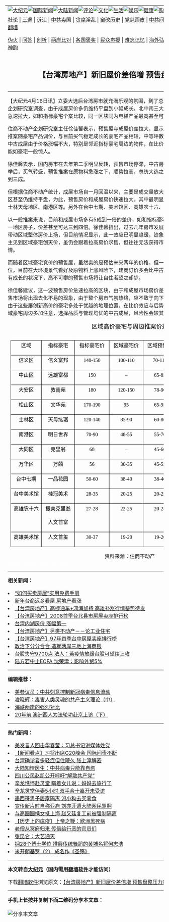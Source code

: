 <a name="1" id="1" target="_blank"></a><span id="1"></span>
<table align=center border="0"><tr><td colspan="2" VALIGN=TOP><a href="https://github.com/kpywf293/djy/blob/master/gb/nsc413.md#1"><img src="https://raw.githubusercontent.com/kpywf293/www/master/t/djy/1.jpg" title="大纪元"></a><a href="https://github.com/kpywf293/djy/blob/master/gb/n24hr.md#1"><img src="https://raw.githubusercontent.com/kpywf293/www/master/t/djy/3.jpg" title="国际新闻"></a><a href="https://github.com/kpywf293/djy/blob/master/gb/nsc413.md#1"><img src="https://raw.githubusercontent.com/kpywf293/www/master/t/djy/4.jpg" title="大陆新闻"></a><a href="https://github.com/kpywf293/djy/blob/master/gb/news392.md#1"><img src="https://raw.githubusercontent.com/kpywf293/www/master/t/djy/5.jpg" title="评论"></a><a href="https://github.com/kpywf293/djy/blob/master/gb/news2007.md#1"><img src="https://raw.githubusercontent.com/kpywf293/www/master/t/djy/6.jpg" title="文化"></a><a href="https://github.com/kpywf293/djy/blob/master/gb/news2008.md#1"><img src="https://raw.githubusercontent.com/kpywf293/www/master/t/djy/7.jpg" title="生活"></a><a href="https://github.com/kpywf293/djy/blob/master/gb/ncyule.md#1"><img src="https://raw.githubusercontent.com/kpywf293/www/master/t/djy/8.jpg" title="娱乐"></a><a href="https://github.com/kpywf293/djy/blob/master/gb/nsc1002.md#1"><img src="https://raw.githubusercontent.com/kpywf293/www/master/t/djy/9.jpg" title="健康"><a href="https://www.youlucky.com"><img src="https://raw.githubusercontent.com/kpywf293/www/master/t/djy/10.jpg" title="购物"></a><a href="https://donate.epochtimes.com/?utm_medium=epochtimes&utm_source=referral&utm_campaign=donate_button_djyarticleheader"><img src="https://raw.githubusercontent.com/kpywf293/www/master/t/djy/12.jpg" title="捐款"></a></td></tr>
<tr><td colspan="2" VALIGN=TOP><a target="_blank" href="https://github.com/kpywf293/djy/blob/master/gb/9p.md#1">社论</a> | <a target="_blank" href="https://github.com/kpywf293/djy/blob/master/gb/nf5657.md#1">三退</a> | <a target="_blank" href="https://github.com/kpywf293/djy/blob/master/gb/nf6124.md#1">诉江</a> | <a target="_blank" href="https://github.com/kpywf293/djy/blob/master/gb/nf1176117.md#1">中共卖国</a> | <a target="_blank" href="https://github.com/kpywf293/djy/blob/master/gb/nf5773.md#1">贪腐淫乱</a> | <a target="_blank" href="https://github.com/kpywf293/djy/blob/master/gb/nf1176115.md#1">窜改历史</a> | <a target="_blank" href="https://github.com/kpywf293/djy/blob/master/gb/nf1176107.md#1">党魁画皮</a> | <a target="_blank" href="https://github.com/kpywf293/djy/blob/master/gb/nf1320400.md#1">中共间谍</a> | <a target="_blank" href="https://github.com/kpywf293/djy/blob/master/gb/nf1176114.md#1">破坏传统</a> | <a target="_blank" href="https://github.com/kpywf293/ntdtv/blob/master/gb/prog447_1.md#1">恶贯满盈</a> | <a target="_blank" href="https://github.com/kpywf293/djy/blob/master/gb/ncid278.md#1">人权</a> | <a target="_blank" href="https://github.com/kpywf293/djy/blob/master/gb/nf1176111.md#1">迫害</a> | <a target="_blank" href="https://gitlab.com/szzdlab/mh-qikan/blob/master/README.md#1">期刊</a> | <a target="_blank" href="https://github.com/kpywf293/www/blob/master/README.md?zsrh#8">翻墙</a></p><p><a target="_blank" href="https://github.com/kpywf293/djy/blob/master/gb/nf5562.md#1">伪火</a> | <a target="_blank" href="https://github.com/kpywf293/djy/blob/master/gb/nf4378.md#1">问答</a> | <a target="_blank" href="https://github.com/kpywf293/djy/blob/master/gb/nf5792.md#1">剖析</a> | <a target="_blank" href="https://github.com/kpywf293/djy/blob/master/gb/nf5735.md#1">两岸比对</a> | <a target="_blank" href="https://github.com/kpywf293/djy/blob/master/gb/nf6119.md#1">各国褒奖</a> | <a target="_blank" href="https://github.com/kpywf293/djy/blob/master/gb/nf6120.md#1">民众声援</a> | <a target="_blank" href="https://github.com/kpywf293/djy/blob/master/gb/nf1188594.md#1">难忘记忆</a> | <a target="_blank" href="https://github.com/kpywf293/djy/blob/master/gb/nf3180.md#1">海外弘传</a> | <a target="_blank" href="https://github.com/kpywf293/djy/blob/master/gb/nf5410.md#1">万人上访</a> | <a target="_blank" href="https://github.com/kpywf293/ntdtv/blob/master/gb/prog1530_1.md#1">和平抗议</a> | <a target="_blank" href="https://github.com/kpywf293/djy/blob/master/gb/nf4386.md#1">支持</a> | <a target="_blank" href="https://github.com/kpywf293/djy/blob/master/gb/nf4389.md#1">真相</a> | <a target="_blank" href="https://github.com/kpywf293/djy/blob/master/gb/nf5790.md#1">圣缘</a> | <a target="_blank" href="https://github.com/kpywf293/djy/blob/master/gb/nf4786.md#1">神韵</a></td></tr>
<tr><td VALIGN=TOP width="626"><h2 align=center>【台湾房地产】新旧屋价差倍増  预售盘整压力呼之欲出</h2>

<h6></h6>
<hr>
<p>【大纪元4月16日讯】立委大选后台湾房市就充满乐观的氛围，到了总统大选之后达到顶峰，根据住商不动产企划研究室调查，由于成屋房价多仍维持平盘到小幅成长，北中南三大都会指标地区，预售与一般成屋价差都急速拉大，如和指标豪宅个案比较，同一区块同为电梯产品最高甚至可达三到四倍以上。</p>
<p>住商不动产企划研究室主任徐佳馨表示，预售屋与成屋价差拉大，显示区域预售行情可能偏高，许多中等坪数推案随豪宅产品调价，与目前买气稳定成长的豪宅产品相较，中等坪数预售案有机会出现盘整。但相对来说，中古成屋由于价格涨幅不大，特别是邻近指标豪宅周边的物件，在比价效应支持下仍有机会上涨，但涨幅不可能如豪宅一般惊人。 </p>
<p>徐佳馨表示，国内房市在去年第二季明显反转，预售市场停滞，中古房价出现微幅下修。但自今年一月立委选举后，买气转盛，预售推案在原物料急涨之下，顺势拉高，总统大选之后更为明显，不少推案拉高幅度达到两到三成。</p>
<p>但根据住商不动产统计，成屋市场自一月回温以来，主要是成交量放大，房价平均涨幅只在5%左右，很多地区甚至仍维持平盘，为此，预售房价和成屋房价快速拉大。其中最明显的，如北市信义计划区周边、中山区、士林天母地区、南港区等。另外在台中七期、美术馆区、高雄农十六、高美馆一带，也都有相同情况。</p>
<p>以一般推案来说，目前和成屋市场多有5成到一倍的差价，如和指标豪宅推案比较，则差价多以倍数计算，同一地区房子，价差甚至可达三到四倍。徐佳馨指出，过去几年房市发展，当区域出现创新高价推案时，通常会带动区域整体房价上扬，但目前情况显示，此一效应已明显趋缓，迹象显示，豪宅市场已出现“独走格局”，屋主见到区域豪宅创天价，虽仍会跟着拉高房价求售，但往往无法获得市场认同，最后仍得回归到市场正常行情。</p>
<p>而随着区域豪宅竞价的预售屋，虽然卖的是预估未来两年的价格，但一般认为约比中古屋1.5~2成应是合理价位，目前在大环境景气看好及原物料上涨风险下，建商订价多会比中古屋高出两成五到三成，但在实质所得没有成长的状况下，高不可攀的预售市场将让自住者望之却步。</p>
<p>徐佳馨建议，这一波预售房价急速拉高的区块，由于和成屋市场房价差距过大，购屋人势必转往成屋市场，预售市场将出现去化不易的现象，由于整个房市气氛热络，应不致于向下大幅修正，但预估仍需相当时间盘整。由于这些屡创新高价的豪宅多处于优越的地理位置，在比价效应与后势补涨可期的状况下，购屋者可以针对区域豪宅周边多加注意，选择品质与管理均优的中古成屋，风险性会较其他类型成屋来得小。</p>
<div align="center">	<span style="font-size: 14.0pt; font-family: 细明体; color: black">	区域高价豪宅与周边推案价差</span></p>
<table class="MsoNormalTable" border="1" cellspacing="0" cellpadding="0" align="left" width="758" style="width: 568.4pt; border-collapse: collapse; border: medium none; margin-left: 6.75pt; margin-right: 6.75pt" id="table1">
<tr>
<td width="98" valign="top" style="width: 73.4pt; border: 1.0pt solid windowtext; padding-left: 1.4pt; padding-right: 1.4pt; padding-top: 0cm; padding-bottom: 0cm">
<p class="MsoNormal" align="center" style="text-align: center; line-height: 20.0pt; layout-grid-mode: char; margin-top: 2.5pt">	<font face="细明体"><span style="color: black">区域</span></font></td>
<td width="106" valign="top" style="width: 79.6pt; border-left: medium none; border-right: 1.0pt solid windowtext; border-top: 1.0pt solid windowtext; border-bottom: 1.0pt solid windowtext; padding-left: 1.4pt; padding-right: 1.4pt; padding-top: 0cm; padding-bottom: 0cm">
<p class="MsoNormal" align="center" style="text-align: center; line-height: 20.0pt; layout-grid-mode: char; margin-top: 2.5pt">	<font face="细明体"><span style="color: black">指标豪宅</span></font></td>
<td width="110" valign="top" style="width: 82.4pt; border-left: medium none; border-right: 1.0pt solid windowtext; border-top: 1.0pt solid windowtext; border-bottom: 1.0pt solid windowtext; padding-left: 1.4pt; padding-right: 1.4pt; padding-top: 0cm; padding-bottom: 0cm">
<p class="MsoNormal" align="center" style="text-align: center; line-height: 20.0pt; layout-grid-mode: char; margin-top: 2.5pt">	<font face="细明体"><span style="color: black">指标豪宅价</span></font></td>
<td width="108" valign="top" style="width: 81.0pt; border-left: medium none; border-right: 1.0pt solid windowtext; border-top: 1.0pt solid windowtext; border-bottom: 1.0pt solid windowtext; padding-left: 1.4pt; padding-right: 1.4pt; padding-top: 0cm; padding-bottom: 0cm">
<p class="MsoNormal" align="center" style="text-align: center; line-height: 20.0pt; layout-grid-mode: char; margin-top: 2.5pt">	<font face="细明体"><span style="color: black">区域豪宅价</span></font></td>
<td width="106" valign="top" style="width: 79.6pt; border-left: medium none; border-right: 1.0pt solid windowtext; border-top: 1.0pt solid windowtext; border-bottom: 1.0pt solid windowtext; padding-left: 1.4pt; padding-right: 1.4pt; padding-top: 0cm; padding-bottom: 0cm">
<p class="MsoNormal" align="center" style="text-align: center; line-height: 20.0pt; layout-grid-mode: char; margin-top: 2.5pt">	<font face="细明体"><span style="color: black">区域预售价</span></font></td>
<td width="122" valign="top" style="width: 91.4pt; border-left: medium none; border-right: 1.0pt solid windowtext; border-top: 1.0pt solid windowtext; border-bottom: 1.0pt solid windowtext; padding-left: 1.4pt; padding-right: 1.4pt; padding-top: 0cm; padding-bottom: 0cm">
<p class="MsoNormal" align="center" style="text-align: center; line-height: 20.0pt; layout-grid-mode: char; margin-top: 2.5pt">	<font face="细明体"><span style="color: black">区域中古屋价</span></font></td>
<td width="108" valign="top" style="width: 81.0pt; border-left: medium none; border-right: 1.0pt solid windowtext; border-top: 1.0pt solid windowtext; border-bottom: 1.0pt solid windowtext; padding-left: 1.4pt; padding-right: 1.4pt; padding-top: 0cm; padding-bottom: 0cm">
<p class="MsoNormal" align="center" style="text-align: center; line-height: 20.0pt; layout-grid-mode: char; margin-top: 2.5pt">	<font face="细明体"><span style="color: black">高低价差</span></font></td>
</tr>
<tr>
<td width="98" valign="top" style="width: 73.4pt; border-left: 1.0pt solid windowtext; border-right: 1.0pt solid windowtext; border-top: medium none; border-bottom: 1.0pt solid windowtext; padding-left: 1.4pt; padding-right: 1.4pt; padding-top: 0cm; padding-bottom: 0cm">
<p class="MsoNormal" align="center" style="text-align: center; line-height: 20.0pt; layout-grid-mode: char; margin-top: 2.5pt">	<font face="细明体"><span style="color: black">信义区</span></font></td>
<td width="106" valign="top" style="width: 79.6pt; border-left: medium none; border-right: 1.0pt solid windowtext; border-top: medium none; border-bottom: 1.0pt solid windowtext; padding-left: 1.4pt; padding-right: 1.4pt; padding-top: 0cm; padding-bottom: 0cm">
<p class="MsoNormal" align="center" style="text-align: center; line-height: 20.0pt; layout-grid-mode: char; margin-top: 2.5pt">	<font face="细明体"><span style="color: black">信义富邦</span></font></td>
<td width="110" valign="top" style="width: 82.4pt; border-left: medium none; border-right: 1.0pt solid windowtext; border-top: medium none; border-bottom: 1.0pt solid windowtext; padding-left: 1.4pt; padding-right: 1.4pt; padding-top: 0cm; padding-bottom: 0cm">
<p class="MsoNormal" align="center" style="text-align: center; line-height: 20.0pt; layout-grid-mode: char; margin-top: 2.5pt">	<font face="细明体"><span lang="EN-US" style="color: black">140-150</span></font></td>
<td width="108" valign="top" style="width: 81.0pt; border-left: medium none; border-right: 1.0pt solid windowtext; border-top: medium none; border-bottom: 1.0pt solid windowtext; padding-left: 1.4pt; padding-right: 1.4pt; padding-top: 0cm; padding-bottom: 0cm">
<p class="MsoNormal" align="center" style="text-align: center; line-height: 20.0pt; layout-grid-mode: char; margin-top: 2.5pt">	<font face="细明体"><span lang="EN-US" style="color: black">100-110</span></font></td>
<td width="106" valign="top" style="width: 79.6pt; border-left: medium none; border-right: 1.0pt solid windowtext; border-top: medium none; border-bottom: 1.0pt solid windowtext; padding-left: 1.4pt; padding-right: 1.4pt; padding-top: 0cm; padding-bottom: 0cm">
<p class="MsoNormal" align="center" style="text-align: center; line-height: 20.0pt; layout-grid-mode: char; margin-top: 2.5pt">	<font face="细明体"><span lang="EN-US" style="color: black">70-110</span></font></td>
<td width="122" valign="top" style="width: 91.4pt; border-left: medium none; border-right: 1.0pt solid windowtext; border-top: medium none; border-bottom: 1.0pt solid windowtext; padding-left: 1.4pt; padding-right: 1.4pt; padding-top: 0cm; padding-bottom: 0cm">
<p class="MsoNormal" align="center" style="text-align: center; line-height: 20.0pt; layout-grid-mode: char; margin-top: 2.5pt">	<font face="细明体"><span lang="EN-US" style="color: black">40-80</span></font></td>
<td width="108" valign="top" style="width: 81.0pt; border-left: medium none; border-right: 1.0pt solid windowtext; border-top: medium none; border-bottom: 1.0pt solid windowtext; padding-left: 1.4pt; padding-right: 1.4pt; padding-top: 0cm; padding-bottom: 0cm">
<p class="MsoNormal" align="center" style="text-align: center; line-height: 20.0pt; layout-grid-mode: char; margin-top: 2.5pt">	<font face="细明体"><span lang="EN-US" style="color: black">250%</span></font></td>
</tr>
<tr>
<td width="98" valign="top" style="width: 73.4pt; border-left: 1.0pt solid windowtext; border-right: 1.0pt solid windowtext; border-top: medium none; border-bottom: 1.0pt solid windowtext; padding-left: 1.4pt; padding-right: 1.4pt; padding-top: 0cm; padding-bottom: 0cm">
<p class="MsoNormal" align="center" style="text-align: center; line-height: 20.0pt; layout-grid-mode: char; margin-top: 2.5pt">	<font face="细明体"><span style="color: black">中山区</span></font></td>
<td width="106" valign="top" style="width: 79.6pt; border-left: medium none; border-right: 1.0pt solid windowtext; border-top: medium none; border-bottom: 1.0pt solid windowtext; padding-left: 1.4pt; padding-right: 1.4pt; padding-top: 0cm; padding-bottom: 0cm">
<p class="MsoNormal" align="center" style="text-align: center; line-height: 20.0pt; layout-grid-mode: char; margin-top: 2.5pt">	<font face="细明体"><span style="color: black">远雄富都</span></font></td>
<td width="110" valign="top" style="width: 82.4pt; border-left: medium none; border-right: 1.0pt solid windowtext; border-top: medium none; border-bottom: 1.0pt solid windowtext; padding-left: 1.4pt; padding-right: 1.4pt; padding-top: 0cm; padding-bottom: 0cm">
<p class="MsoNormal" align="center" style="text-align: center; line-height: 20.0pt; layout-grid-mode: char; margin-top: 2.5pt">	<font face="细明体"><span lang="EN-US" style="color: black">150</span></font></td>
<td width="108" valign="top" style="width: 81.0pt; border-left: medium none; border-right: 1.0pt solid windowtext; border-top: medium none; border-bottom: 1.0pt solid windowtext; padding-left: 1.4pt; padding-right: 1.4pt; padding-top: 0cm; padding-bottom: 0cm">
<p class="MsoNormal" align="center" style="text-align: center; line-height: 20.0pt; layout-grid-mode: char; margin-top: 2.5pt">	<font face="细明体"><span lang="EN-US" style="color: black">&#8211;</span></font></td>
<td width="106" valign="top" style="width: 79.6pt; border-left: medium none; border-right: 1.0pt solid windowtext; border-top: medium none; border-bottom: 1.0pt solid windowtext; padding-left: 1.4pt; padding-right: 1.4pt; padding-top: 0cm; padding-bottom: 0cm">
<p class="MsoNormal" align="center" style="text-align: center; line-height: 20.0pt; layout-grid-mode: char; margin-top: 2.5pt">	<font face="细明体"><span lang="EN-US" style="color: black">65-85</span></font></td>
<td width="122" valign="top" style="width: 91.4pt; border-left: medium none; border-right: 1.0pt solid windowtext; border-top: medium none; border-bottom: 1.0pt solid windowtext; padding-left: 1.4pt; padding-right: 1.4pt; padding-top: 0cm; padding-bottom: 0cm">
<p class="MsoNormal" align="center" style="text-align: center; line-height: 20.0pt; layout-grid-mode: char; margin-top: 2.5pt">	<font face="细明体"><span lang="EN-US" style="color: black">30-45</span></font></td>
<td width="108" valign="top" style="width: 81.0pt; border-left: medium none; border-right: 1.0pt solid windowtext; border-top: medium none; border-bottom: 1.0pt solid windowtext; padding-left: 1.4pt; padding-right: 1.4pt; padding-top: 0cm; padding-bottom: 0cm">
<p class="MsoNormal" align="center" style="text-align: center; line-height: 20.0pt; layout-grid-mode: char; margin-top: 2.5pt">	<font face="细明体"><span lang="EN-US" style="color: black">375%</span></font></td>
</tr>
<tr>
<td width="98" valign="top" style="width: 73.4pt; border-left: 1.0pt solid windowtext; border-right: 1.0pt solid windowtext; border-top: medium none; border-bottom: 1.0pt solid windowtext; padding-left: 1.4pt; padding-right: 1.4pt; padding-top: 0cm; padding-bottom: 0cm">
<p class="MsoNormal" align="center" style="text-align: center; line-height: 20.0pt; layout-grid-mode: char; margin-top: 2.5pt">	<font face="细明体"><span style="color: black">大安区</span></font></td>
<td width="106" valign="top" style="width: 79.6pt; border-left: medium none; border-right: 1.0pt solid windowtext; border-top: medium none; border-bottom: 1.0pt solid windowtext; padding-left: 1.4pt; padding-right: 1.4pt; padding-top: 0cm; padding-bottom: 0cm">
<p class="MsoNormal" align="center" style="text-align: center; line-height: 20.0pt; layout-grid-mode: char; margin-top: 2.5pt">	<font face="细明体"><span style="color: black">敦南苑</span></font></td>
<td width="110" valign="top" style="width: 82.4pt; border-left: medium none; border-right: 1.0pt solid windowtext; border-top: medium none; border-bottom: 1.0pt solid windowtext; padding-left: 1.4pt; padding-right: 1.4pt; padding-top: 0cm; padding-bottom: 0cm">
<p class="MsoNormal" align="center" style="text-align: center; line-height: 20.0pt; layout-grid-mode: char; margin-top: 2.5pt">	<font face="细明体"><span lang="EN-US" style="color: black">180</span></font></td>
<td width="108" valign="top" style="width: 81.0pt; border-left: medium none; border-right: 1.0pt solid windowtext; border-top: medium none; border-bottom: 1.0pt solid windowtext; padding-left: 1.4pt; padding-right: 1.4pt; padding-top: 0cm; padding-bottom: 0cm">
<p class="MsoNormal" align="center" style="text-align: center; line-height: 20.0pt; layout-grid-mode: char; margin-top: 2.5pt">	<font face="细明体"><span lang="EN-US" style="color: black">120-150</span></font></td>
<td width="106" valign="top" style="width: 79.6pt; border-left: medium none; border-right: 1.0pt solid windowtext; border-top: medium none; border-bottom: 1.0pt solid windowtext; padding-left: 1.4pt; padding-right: 1.4pt; padding-top: 0cm; padding-bottom: 0cm">
<p class="MsoNormal" align="center" style="text-align: center; line-height: 20.0pt; layout-grid-mode: char; margin-top: 2.5pt">	<font face="细明体"><span lang="EN-US" style="color: black">78-90</span></font></td>
<td width="122" valign="top" style="width: 91.4pt; border-left: medium none; border-right: 1.0pt solid windowtext; border-top: medium none; border-bottom: 1.0pt solid windowtext; padding-left: 1.4pt; padding-right: 1.4pt; padding-top: 0cm; padding-bottom: 0cm">
<p class="MsoNormal" align="center" style="text-align: center; line-height: 20.0pt; layout-grid-mode: char; margin-top: 2.5pt">	<font face="细明体"><span lang="EN-US" style="color: black">45-80</span></font></td>
<td width="108" valign="top" style="width: 81.0pt; border-left: medium none; border-right: 1.0pt solid windowtext; border-top: medium none; border-bottom: 1.0pt solid windowtext; padding-left: 1.4pt; padding-right: 1.4pt; padding-top: 0cm; padding-bottom: 0cm">
<p class="MsoNormal" align="center" style="text-align: center; line-height: 20.0pt; layout-grid-mode: char; margin-top: 2.5pt">	<font face="细明体"><span lang="EN-US" style="color: black">288%</span></font></td>
</tr>
<tr>
<td width="98" valign="top" style="width: 73.4pt; border-left: 1.0pt solid windowtext; border-right: 1.0pt solid windowtext; border-top: medium none; border-bottom: 1.0pt solid windowtext; padding-left: 1.4pt; padding-right: 1.4pt; padding-top: 0cm; padding-bottom: 0cm">
<p class="MsoNormal" align="center" style="text-align: center; line-height: 20.0pt; layout-grid-mode: char; margin-top: 2.5pt">	<font face="细明体"><span style="color: black">松山区</span></font></td>
<td width="106" valign="top" style="width: 79.6pt; border-left: medium none; border-right: 1.0pt solid windowtext; border-top: medium none; border-bottom: 1.0pt solid windowtext; padding-left: 1.4pt; padding-right: 1.4pt; padding-top: 0cm; padding-bottom: 0cm">
<p class="MsoNormal" align="center" style="text-align: center; line-height: 20.0pt; layout-grid-mode: char; margin-top: 2.5pt">	<font face="细明体"><span style="color: black">文华苑</span></font></td>
<td width="110" valign="top" style="width: 82.4pt; border-left: medium none; border-right: 1.0pt solid windowtext; border-top: medium none; border-bottom: 1.0pt solid windowtext; padding-left: 1.4pt; padding-right: 1.4pt; padding-top: 0cm; padding-bottom: 0cm">
<p class="MsoNormal" align="center" style="text-align: center; line-height: 20.0pt; layout-grid-mode: char; margin-top: 2.5pt">	<font face="细明体"><span lang="EN-US" style="color: black">170-190</span></font></td>
<td width="108" valign="top" style="width: 81.0pt; border-left: medium none; border-right: 1.0pt solid windowtext; border-top: medium none; border-bottom: 1.0pt solid windowtext; padding-left: 1.4pt; padding-right: 1.4pt; padding-top: 0cm; padding-bottom: 0cm">
<p class="MsoNormal" align="center" style="text-align: center; line-height: 20.0pt; layout-grid-mode: char; margin-top: 2.5pt">	<font face="细明体"><span lang="EN-US" style="color: black">95</span></font></td>
<td width="106" valign="top" style="width: 79.6pt; border-left: medium none; border-right: 1.0pt solid windowtext; border-top: medium none; border-bottom: 1.0pt solid windowtext; padding-left: 1.4pt; padding-right: 1.4pt; padding-top: 0cm; padding-bottom: 0cm">
<p class="MsoNormal" align="center" style="text-align: center; line-height: 20.0pt; layout-grid-mode: char; margin-top: 2.5pt">	<font face="细明体"><span lang="EN-US" style="color: black">65-95</span></font></td>
<td width="122" valign="top" style="width: 91.4pt; border-left: medium none; border-right: 1.0pt solid windowtext; border-top: medium none; border-bottom: 1.0pt solid windowtext; padding-left: 1.4pt; padding-right: 1.4pt; padding-top: 0cm; padding-bottom: 0cm">
<p class="MsoNormal" align="center" style="text-align: center; line-height: 20.0pt; layout-grid-mode: char; margin-top: 2.5pt">	<font face="细明体"><span lang="EN-US" style="color: black">30-55</span></font></td>
<td width="108" valign="top" style="width: 81.0pt; border-left: medium none; border-right: 1.0pt solid windowtext; border-top: medium none; border-bottom: 1.0pt solid windowtext; padding-left: 1.4pt; padding-right: 1.4pt; padding-top: 0cm; padding-bottom: 0cm">
<p class="MsoNormal" align="center" style="text-align: center; line-height: 20.0pt; layout-grid-mode: char; margin-top: 2.5pt">	<font face="细明体"><span lang="EN-US" style="color: black">418%</span></font></td>
</tr>
<tr>
<td width="98" valign="top" style="width: 73.4pt; border-left: 1.0pt solid windowtext; border-right: 1.0pt solid windowtext; border-top: medium none; border-bottom: 1.0pt solid windowtext; padding-left: 1.4pt; padding-right: 1.4pt; padding-top: 0cm; padding-bottom: 0cm">
<p class="MsoNormal" align="center" style="text-align: center; line-height: 20.0pt; layout-grid-mode: char; margin-top: 2.5pt">	<font face="细明体"><span style="color: black">士林区</span></font></td>
<td width="106" valign="top" style="width: 79.6pt; border-left: medium none; border-right: 1.0pt solid windowtext; border-top: medium none; border-bottom: 1.0pt solid windowtext; padding-left: 1.4pt; padding-right: 1.4pt; padding-top: 0cm; padding-bottom: 0cm">
<p class="MsoNormal" align="center" style="text-align: center; line-height: 20.0pt; layout-grid-mode: char; margin-top: 2.5pt">	<font face="细明体"><span style="color: black">天母纮琚</span></font></td>
<td width="110" valign="top" style="width: 82.4pt; border-left: medium none; border-right: 1.0pt solid windowtext; border-top: medium none; border-bottom: 1.0pt solid windowtext; padding-left: 1.4pt; padding-right: 1.4pt; padding-top: 0cm; padding-bottom: 0cm">
<p class="MsoNormal" align="center" style="text-align: center; line-height: 20.0pt; layout-grid-mode: char; margin-top: 2.5pt">	<font face="细明体"><span lang="EN-US" style="color: black">120-140</span></font></td>
<td width="108" valign="top" style="width: 81.0pt; border-left: medium none; border-right: 1.0pt solid windowtext; border-top: medium none; border-bottom: 1.0pt solid windowtext; padding-left: 1.4pt; padding-right: 1.4pt; padding-top: 0cm; padding-bottom: 0cm">
<p class="MsoNormal" align="center" style="text-align: center; line-height: 20.0pt; layout-grid-mode: char; margin-top: 2.5pt">	<font face="细明体"><span lang="EN-US" style="color: black">85-90</span></font></td>
<td width="106" valign="top" style="width: 79.6pt; border-left: medium none; border-right: 1.0pt solid windowtext; border-top: medium none; border-bottom: 1.0pt solid windowtext; padding-left: 1.4pt; padding-right: 1.4pt; padding-top: 0cm; padding-bottom: 0cm">
<p class="MsoNormal" align="center" style="text-align: center; line-height: 20.0pt; layout-grid-mode: char; margin-top: 2.5pt">	<font face="细明体"><span lang="EN-US" style="color: black">60-80</span></font></td>
<td width="122" valign="top" style="width: 91.4pt; border-left: medium none; border-right: 1.0pt solid windowtext; border-top: medium none; border-bottom: 1.0pt solid windowtext; padding-left: 1.4pt; padding-right: 1.4pt; padding-top: 0cm; padding-bottom: 0cm">
<p class="MsoNormal" align="center" style="text-align: center; line-height: 20.0pt; layout-grid-mode: char; margin-top: 2.5pt">	<font face="细明体"><span lang="EN-US" style="color: black">45-50</span></font></td>
<td width="108" valign="top" style="width: 81.0pt; border-left: medium none; border-right: 1.0pt solid windowtext; border-top: medium none; border-bottom: 1.0pt solid windowtext; padding-left: 1.4pt; padding-right: 1.4pt; padding-top: 0cm; padding-bottom: 0cm">
<p class="MsoNormal" align="center" style="text-align: center; line-height: 20.0pt; layout-grid-mode: char; margin-top: 2.5pt">	<font face="细明体"><span lang="EN-US" style="color: black">270%</span></font></td>
</tr>
<tr>
<td width="98" valign="top" style="width: 73.4pt; border-left: 1.0pt solid windowtext; border-right: 1.0pt solid windowtext; border-top: medium none; border-bottom: 1.0pt solid windowtext; padding-left: 1.4pt; padding-right: 1.4pt; padding-top: 0cm; padding-bottom: 0cm">
<p class="MsoNormal" align="center" style="text-align: center; line-height: 20.0pt; layout-grid-mode: char; margin-top: 2.5pt">	<font face="细明体"><span style="color: black">南港区</span></font></td>
<td width="106" valign="top" style="width: 79.6pt; border-left: medium none; border-right: 1.0pt solid windowtext; border-top: medium none; border-bottom: 1.0pt solid windowtext; padding-left: 1.4pt; padding-right: 1.4pt; padding-top: 0cm; padding-bottom: 0cm">
<p class="MsoNormal" align="center" style="text-align: center; line-height: 20.0pt; layout-grid-mode: char; margin-top: 2.5pt">	<font face="细明体"><span style="color: black">明日世界</span></font></td>
<td width="110" valign="top" style="width: 82.4pt; border-left: medium none; border-right: 1.0pt solid windowtext; border-top: medium none; border-bottom: 1.0pt solid windowtext; padding-left: 1.4pt; padding-right: 1.4pt; padding-top: 0cm; padding-bottom: 0cm">
<p class="MsoNormal" align="center" style="text-align: center; line-height: 20.0pt; layout-grid-mode: char; margin-top: 2.5pt">	<font face="细明体"><span lang="EN-US" style="color: black">70-90</span></font></td>
<td width="108" valign="top" style="width: 81.0pt; border-left: medium none; border-right: 1.0pt solid windowtext; border-top: medium none; border-bottom: 1.0pt solid windowtext; padding-left: 1.4pt; padding-right: 1.4pt; padding-top: 0cm; padding-bottom: 0cm">
<p class="MsoNormal" align="center" style="text-align: center; line-height: 20.0pt; layout-grid-mode: char; margin-top: 2.5pt">	<font face="细明体"><span lang="EN-US" style="color: black">48-55</span></font></td>
<td width="106" valign="top" style="width: 79.6pt; border-left: medium none; border-right: 1.0pt solid windowtext; border-top: medium none; border-bottom: 1.0pt solid windowtext; padding-left: 1.4pt; padding-right: 1.4pt; padding-top: 0cm; padding-bottom: 0cm">
<p class="MsoNormal" align="center" style="text-align: center; line-height: 20.0pt; layout-grid-mode: char; margin-top: 2.5pt">	<font face="细明体"><span lang="EN-US" style="color: black">55-70</span></font></td>
<td width="122" valign="top" style="width: 91.4pt; border-left: medium none; border-right: 1.0pt solid windowtext; border-top: medium none; border-bottom: 1.0pt solid windowtext; padding-left: 1.4pt; padding-right: 1.4pt; padding-top: 0cm; padding-bottom: 0cm">
<p class="MsoNormal" align="center" style="text-align: center; line-height: 20.0pt; layout-grid-mode: char; margin-top: 2.5pt">	<font face="细明体"><span lang="EN-US" style="color: black">38-40</span></font></td>
<td width="108" valign="top" style="width: 81.0pt; border-left: medium none; border-right: 1.0pt solid windowtext; border-top: medium none; border-bottom: 1.0pt solid windowtext; padding-left: 1.4pt; padding-right: 1.4pt; padding-top: 0cm; padding-bottom: 0cm">
<p class="MsoNormal" align="center" style="text-align: center; line-height: 20.0pt; layout-grid-mode: char; margin-top: 2.5pt">	<font face="细明体"><span lang="EN-US" style="color: black">225%</span></font></td>
</tr>
<tr>
<td width="98" valign="top" style="width: 73.4pt; border-left: 1.0pt solid windowtext; border-right: 1.0pt solid windowtext; border-top: medium none; border-bottom: 1.0pt solid windowtext; padding-left: 1.4pt; padding-right: 1.4pt; padding-top: 0cm; padding-bottom: 0cm">
<p class="MsoNormal" align="center" style="text-align: center; line-height: 20.0pt; layout-grid-mode: char; margin-top: 2.5pt">	<font face="细明体"><span style="color: black">大同区</span></font></td>
<td width="106" valign="top" style="width: 79.6pt; border-left: medium none; border-right: 1.0pt solid windowtext; border-top: medium none; border-bottom: 1.0pt solid windowtext; padding-left: 1.4pt; padding-right: 1.4pt; padding-top: 0cm; padding-bottom: 0cm">
<p class="MsoNormal" align="center" style="text-align: center; line-height: 20.0pt; layout-grid-mode: char; margin-top: 2.5pt">	<font face="细明体"><span style="color: black">克里翁</span></font></td>
<td width="110" valign="top" style="width: 82.4pt; border-left: medium none; border-right: 1.0pt solid windowtext; border-top: medium none; border-bottom: 1.0pt solid windowtext; padding-left: 1.4pt; padding-right: 1.4pt; padding-top: 0cm; padding-bottom: 0cm">
<p class="MsoNormal" align="center" style="text-align: center; line-height: 20.0pt; layout-grid-mode: char; margin-top: 2.5pt">	<font face="细明体"><span lang="EN-US" style="color: black">68</span></font></td>
<td width="108" valign="top" style="width: 81.0pt; border-left: medium none; border-right: 1.0pt solid windowtext; border-top: medium none; border-bottom: 1.0pt solid windowtext; padding-left: 1.4pt; padding-right: 1.4pt; padding-top: 0cm; padding-bottom: 0cm">
<p class="MsoNormal" align="center" style="text-align: center; line-height: 20.0pt; layout-grid-mode: char; margin-top: 2.5pt">	<font face="细明体"><span lang="EN-US" style="color: black">&#8211;</span></font></td>
<td width="106" valign="top" style="width: 79.6pt; border-left: medium none; border-right: 1.0pt solid windowtext; border-top: medium none; border-bottom: 1.0pt solid windowtext; padding-left: 1.4pt; padding-right: 1.4pt; padding-top: 0cm; padding-bottom: 0cm">
<p class="MsoNormal" align="center" style="text-align: center; line-height: 20.0pt; layout-grid-mode: char; margin-top: 2.5pt">	<font face="细明体"><span lang="EN-US" style="color: black">45-60</span></font></td>
<td width="122" valign="top" style="width: 91.4pt; border-left: medium none; border-right: 1.0pt solid windowtext; border-top: medium none; border-bottom: 1.0pt solid windowtext; padding-left: 1.4pt; padding-right: 1.4pt; padding-top: 0cm; padding-bottom: 0cm">
<p class="MsoNormal" align="center" style="text-align: center; line-height: 20.0pt; layout-grid-mode: char; margin-top: 2.5pt">	<font face="细明体"><span lang="EN-US" style="color: black">22-36</span></font></td>
<td width="108" valign="top" style="width: 81.0pt; border-left: medium none; border-right: 1.0pt solid windowtext; border-top: medium none; border-bottom: 1.0pt solid windowtext; padding-left: 1.4pt; padding-right: 1.4pt; padding-top: 0cm; padding-bottom: 0cm">
<p class="MsoNormal" align="center" style="text-align: center; line-height: 20.0pt; layout-grid-mode: char; margin-top: 2.5pt">	<font face="细明体"><span lang="EN-US" style="color: black">234%</span></font></td>
</tr>
<tr>
<td width="98" valign="top" style="width: 73.4pt; border-left: 1.0pt solid windowtext; border-right: 1.0pt solid windowtext; border-top: medium none; border-bottom: 1.0pt solid windowtext; padding-left: 1.4pt; padding-right: 1.4pt; padding-top: 0cm; padding-bottom: 0cm">
<p class="MsoNormal" align="center" style="text-align: center; line-height: 20.0pt; layout-grid-mode: char; margin-top: 2.5pt">	<font face="细明体"><span style="color: black">万华区</span></font></td>
<td width="106" valign="top" style="width: 79.6pt; border-left: medium none; border-right: 1.0pt solid windowtext; border-top: medium none; border-bottom: 1.0pt solid windowtext; padding-left: 1.4pt; padding-right: 1.4pt; padding-top: 0cm; padding-bottom: 0cm">
<p class="MsoNormal" align="center" style="text-align: center; line-height: 20.0pt; layout-grid-mode: char; margin-top: 2.5pt">	<font face="细明体"><span style="color: black">万囍</span></font></td>
<td width="110" valign="top" style="width: 82.4pt; border-left: medium none; border-right: 1.0pt solid windowtext; border-top: medium none; border-bottom: 1.0pt solid windowtext; padding-left: 1.4pt; padding-right: 1.4pt; padding-top: 0cm; padding-bottom: 0cm">
<p class="MsoNormal" align="center" style="text-align: center; line-height: 20.0pt; layout-grid-mode: char; margin-top: 2.5pt">	<font face="细明体"><span lang="EN-US" style="color: black">56</span></font></td>
<td width="108" valign="top" style="width: 81.0pt; border-left: medium none; border-right: 1.0pt solid windowtext; border-top: medium none; border-bottom: 1.0pt solid windowtext; padding-left: 1.4pt; padding-right: 1.4pt; padding-top: 0cm; padding-bottom: 0cm">
<p class="MsoNormal" align="center" style="text-align: center; line-height: 20.0pt; layout-grid-mode: char; margin-top: 2.5pt">	<font face="细明体"><span lang="EN-US" style="color: black">30-35</span></font></td>
<td width="106" valign="top" style="width: 79.6pt; border-left: medium none; border-right: 1.0pt solid windowtext; border-top: medium none; border-bottom: 1.0pt solid windowtext; padding-left: 1.4pt; padding-right: 1.4pt; padding-top: 0cm; padding-bottom: 0cm">
<p class="MsoNormal" align="center" style="text-align: center; line-height: 20.0pt; layout-grid-mode: char; margin-top: 2.5pt">	<font face="细明体"><span lang="EN-US" style="color: black">45-55</span></font></td>
<td width="122" valign="top" style="width: 91.4pt; border-left: medium none; border-right: 1.0pt solid windowtext; border-top: medium none; border-bottom: 1.0pt solid windowtext; padding-left: 1.4pt; padding-right: 1.4pt; padding-top: 0cm; padding-bottom: 0cm">
<p class="MsoNormal" align="center" style="text-align: center; line-height: 20.0pt; layout-grid-mode: char; margin-top: 2.5pt">	<font face="细明体"><span lang="EN-US" style="color: black">25-30</span></font></td>
<td width="108" valign="top" style="width: 81.0pt; border-left: medium none; border-right: 1.0pt solid windowtext; border-top: medium none; border-bottom: 1.0pt solid windowtext; padding-left: 1.4pt; padding-right: 1.4pt; padding-top: 0cm; padding-bottom: 0cm">
<p class="MsoNormal" align="center" style="text-align: center; line-height: 20.0pt; layout-grid-mode: char; margin-top: 2.5pt">	<font face="细明体"><span lang="EN-US" style="color: black">204%</span></font></td>
</tr>
<tr>
<td width="98" valign="top" style="width: 73.4pt; border-left: 1.0pt solid windowtext; border-right: 1.0pt solid windowtext; border-top: medium none; border-bottom: 1.0pt solid windowtext; padding-left: 1.4pt; padding-right: 1.4pt; padding-top: 0cm; padding-bottom: 0cm">
<p class="MsoNormal" align="center" style="text-align: center; line-height: 20.0pt; layout-grid-mode: char; margin-top: 2.5pt">	<font face="细明体"><span style="color: black">台中七期</span></font></td>
<td width="106" valign="top" style="width: 79.6pt; border-left: medium none; border-right: 1.0pt solid windowtext; border-top: medium none; border-bottom: 1.0pt solid windowtext; padding-left: 1.4pt; padding-right: 1.4pt; padding-top: 0cm; padding-bottom: 0cm">
<p class="MsoNormal" align="center" style="text-align: center; line-height: 20.0pt; layout-grid-mode: char; margin-top: 2.5pt">	<font face="细明体"><span style="color: black">一品花园</span></font></td>
<td width="110" valign="top" style="width: 82.4pt; border-left: medium none; border-right: 1.0pt solid windowtext; border-top: medium none; border-bottom: 1.0pt solid windowtext; padding-left: 1.4pt; padding-right: 1.4pt; padding-top: 0cm; padding-bottom: 0cm">
<p class="MsoNormal" align="center" style="text-align: center; line-height: 20.0pt; layout-grid-mode: char; margin-top: 2.5pt">	<font face="细明体"><span lang="EN-US" style="color: black">50-60</span></font></td>
<td width="108" valign="top" style="width: 81.0pt; border-left: medium none; border-right: 1.0pt solid windowtext; border-top: medium none; border-bottom: 1.0pt solid windowtext; padding-left: 1.4pt; padding-right: 1.4pt; padding-top: 0cm; padding-bottom: 0cm">
<p class="MsoNormal" align="center" style="text-align: center; line-height: 20.0pt; layout-grid-mode: char; margin-top: 2.5pt">	<font face="细明体"><span lang="EN-US" style="color: black">38-40</span></font></td>
<td width="106" valign="top" style="width: 79.6pt; border-left: medium none; border-right: 1.0pt solid windowtext; border-top: medium none; border-bottom: 1.0pt solid windowtext; padding-left: 1.4pt; padding-right: 1.4pt; padding-top: 0cm; padding-bottom: 0cm">
<p class="MsoNormal" align="center" style="text-align: center; line-height: 20.0pt; layout-grid-mode: char; margin-top: 2.5pt">	<font face="细明体"><span lang="EN-US" style="color: black">38-40</span></font></td>
<td width="122" valign="top" style="width: 91.4pt; border-left: medium none; border-right: 1.0pt solid windowtext; border-top: medium none; border-bottom: 1.0pt solid windowtext; padding-left: 1.4pt; padding-right: 1.4pt; padding-top: 0cm; padding-bottom: 0cm">
<p class="MsoNormal" align="center" style="text-align: center; line-height: 20.0pt; layout-grid-mode: char; margin-top: 2.5pt">	<font face="细明体"><span lang="EN-US" style="color: black">25-30</span></font></td>
<td width="108" valign="top" style="width: 81.0pt; border-left: medium none; border-right: 1.0pt solid windowtext; border-top: medium none; border-bottom: 1.0pt solid windowtext; padding-left: 1.4pt; padding-right: 1.4pt; padding-top: 0cm; padding-bottom: 0cm">
<p class="MsoNormal" align="center" style="text-align: center; line-height: 20.0pt; layout-grid-mode: char; margin-top: 2.5pt">	<font face="细明体"><span lang="EN-US" style="color: black">200%</span></font></td>
</tr>
<tr style="height:29.45pt">
<td width="98" valign="top" style="width: 73.4pt; height: 29.45pt; border-left: 1.0pt solid windowtext; border-right: 1.0pt solid windowtext; border-top: medium none; border-bottom: 1.0pt solid windowtext; padding-left: 1.4pt; padding-right: 1.4pt; padding-top: 0cm; padding-bottom: 0cm">
<p class="MsoNormal" align="center" style="text-align: center; line-height: 20.0pt; layout-grid-mode: char; margin-top: 2.5pt">	<font face="细明体"><span style="color: black">台中美术馆</span></font></td>
<td width="106" valign="top" style="width: 79.6pt; height: 29.45pt; border-left: medium none; border-right: 1.0pt solid windowtext; border-top: medium none; border-bottom: 1.0pt solid windowtext; padding-left: 1.4pt; padding-right: 1.4pt; padding-top: 0cm; padding-bottom: 0cm">
<p class="MsoNormal" align="center" style="text-align: center; line-height: 20.0pt; layout-grid-mode: char; margin-top: 2.5pt">	<font face="细明体"><span style="color: black">桂冠美术</span></font></td>
<td width="110" valign="top" style="width: 82.4pt; height: 29.45pt; border-left: medium none; border-right: 1.0pt solid windowtext; border-top: medium none; border-bottom: 1.0pt solid windowtext; padding-left: 1.4pt; padding-right: 1.4pt; padding-top: 0cm; padding-bottom: 0cm">
<p class="MsoNormal" align="center" style="text-align: center; line-height: 20.0pt; layout-grid-mode: char; margin-top: 2.5pt">	<font face="细明体"><span lang="EN-US" style="color: black">28-35</span></font></td>
<td width="108" valign="top" style="width: 81.0pt; height: 29.45pt; border-left: medium none; border-right: 1.0pt solid windowtext; border-top: medium none; border-bottom: 1.0pt solid windowtext; padding-left: 1.4pt; padding-right: 1.4pt; padding-top: 0cm; padding-bottom: 0cm">
<p class="MsoNormal" align="center" style="text-align: center; line-height: 20.0pt; layout-grid-mode: char; margin-top: 2.5pt">	<font face="细明体"><span lang="EN-US" style="color: black">20-25</span></font></td>
<td width="106" valign="top" style="width: 79.6pt; height: 29.45pt; border-left: medium none; border-right: 1.0pt solid windowtext; border-top: medium none; border-bottom: 1.0pt solid windowtext; padding-left: 1.4pt; padding-right: 1.4pt; padding-top: 0cm; padding-bottom: 0cm">
<p class="MsoNormal" align="center" style="text-align: center; line-height: 20.0pt; layout-grid-mode: char; margin-top: 2.5pt">	<font face="细明体"><span lang="EN-US" style="color: black">20-25</span></font></td>
<td width="122" valign="top" style="width: 91.4pt; height: 29.45pt; border-left: medium none; border-right: 1.0pt solid windowtext; border-top: medium none; border-bottom: 1.0pt solid windowtext; padding-left: 1.4pt; padding-right: 1.4pt; padding-top: 0cm; padding-bottom: 0cm">
<p class="MsoNormal" align="center" style="text-align: center; line-height: 20.0pt; layout-grid-mode: char; margin-top: 2.5pt">	<font face="细明体"><span lang="EN-US" style="color: black">11-20</span></font></td>
<td width="108" valign="top" style="width: 81.0pt; height: 29.45pt; border-left: medium none; border-right: 1.0pt solid windowtext; border-top: medium none; border-bottom: 1.0pt solid windowtext; padding-left: 1.4pt; padding-right: 1.4pt; padding-top: 0cm; padding-bottom: 0cm">
<p class="MsoNormal" align="center" style="text-align: center; line-height: 20.0pt; layout-grid-mode: char; margin-top: 2.5pt">	<font face="细明体"><span lang="EN-US" style="color: black">200%</span></font></td>
</tr>
<tr>
<td width="98" valign="top" style="width: 73.4pt; border-left: 1.0pt solid windowtext; border-right: 1.0pt solid windowtext; border-top: medium none; border-bottom: 1.0pt solid windowtext; padding-left: 1.4pt; padding-right: 1.4pt; padding-top: 0cm; padding-bottom: 0cm">
<p class="MsoNormal" align="center" style="text-align: center; line-height: 20.0pt; layout-grid-mode: char; margin-top: 2.5pt">	<font face="细明体"><span style="color: black">高雄农十六</span></font></td>
<td width="106" valign="top" style="width: 79.6pt; border-left: medium none; border-right: 1.0pt solid windowtext; border-top: medium none; border-bottom: 1.0pt solid windowtext; padding-left: 1.4pt; padding-right: 1.4pt; padding-top: 0cm; padding-bottom: 0cm">
<p class="MsoNormal" align="center" style="text-align: center; line-height: 20.0pt; layout-grid-mode: char; margin-top: 2.5pt">	<font face="细明体"><span style="color: black">振美克里翁</span></font></p>
<p class="MsoNormal" align="center" style="text-align: center; line-height: 20.0pt; layout-grid-mode: char; margin-top: 2.5pt">	<font face="细明体"><span style="color: black">人文首富</span></font></td>
<td width="110" valign="top" style="width: 82.4pt; border-left: medium none; border-right: 1.0pt solid windowtext; border-top: medium none; border-bottom: 1.0pt solid windowtext; padding-left: 1.4pt; padding-right: 1.4pt; padding-top: 0cm; padding-bottom: 0cm">
<p class="MsoNormal" align="center" style="text-align: center; line-height: 20.0pt; layout-grid-mode: char; margin-top: 2.5pt">	<font face="细明体"><span lang="EN-US" style="color: black">27-28</span></font></td>
<td width="108" valign="top" style="width: 81.0pt; border-left: medium none; border-right: 1.0pt solid windowtext; border-top: medium none; border-bottom: 1.0pt solid windowtext; padding-left: 1.4pt; padding-right: 1.4pt; padding-top: 0cm; padding-bottom: 0cm">
<p class="MsoNormal" align="center" style="text-align: center; line-height: 20.0pt; layout-grid-mode: char; margin-top: 2.5pt">	<font face="细明体"><span lang="EN-US" style="color: black">22-25</span></font></td>
<td width="106" valign="top" style="width: 79.6pt; border-left: medium none; border-right: 1.0pt solid windowtext; border-top: medium none; border-bottom: 1.0pt solid windowtext; padding-left: 1.4pt; padding-right: 1.4pt; padding-top: 0cm; padding-bottom: 0cm">
<p class="MsoNormal" align="center" style="text-align: center; line-height: 20.0pt; layout-grid-mode: char; margin-top: 2.5pt">	<font face="细明体"><span lang="EN-US" style="color: black">20-25</span></font></td>
<td width="122" valign="top" style="width: 91.4pt; border-left: medium none; border-right: 1.0pt solid windowtext; border-top: medium none; border-bottom: 1.0pt solid windowtext; padding-left: 1.4pt; padding-right: 1.4pt; padding-top: 0cm; padding-bottom: 0cm">
<p class="MsoNormal" align="center" style="text-align: center; line-height: 20.0pt; layout-grid-mode: char; margin-top: 2.5pt">	<font face="细明体"><span lang="EN-US" style="color: black">7-13</span></font></td>
<td width="108" valign="top" style="width: 81.0pt; border-left: medium none; border-right: 1.0pt solid windowtext; border-top: medium none; border-bottom: 1.0pt solid windowtext; padding-left: 1.4pt; padding-right: 1.4pt; padding-top: 0cm; padding-bottom: 0cm">
<p class="MsoNormal" align="center" style="text-align: center; line-height: 20.0pt; layout-grid-mode: char; margin-top: 2.5pt">	<font face="细明体"><span lang="EN-US" style="color: black">275%</span></font></td>
</tr>
<tr>
<td width="98" valign="top" style="width: 73.4pt; border-left: 1.0pt solid windowtext; border-right: 1.0pt solid windowtext; border-top: medium none; border-bottom: 1.0pt solid windowtext; padding-left: 1.4pt; padding-right: 1.4pt; padding-top: 0cm; padding-bottom: 0cm">
<p class="MsoNormal" align="center" style="text-align: center; line-height: 20.0pt; layout-grid-mode: char; margin-top: 2.5pt">	<font face="细明体"><span style="color: black">高雄美术馆</span></font></td>
<td width="106" valign="top" style="width: 79.6pt; border-left: medium none; border-right: 1.0pt solid windowtext; border-top: medium none; border-bottom: 1.0pt solid windowtext; padding-left: 1.4pt; padding-right: 1.4pt; padding-top: 0cm; padding-bottom: 0cm">
<p class="MsoNormal" align="center" style="text-align: center; line-height: 20.0pt; layout-grid-mode: char; margin-top: 2.5pt">	<font face="细明体"><span style="color: black">人文首玺</span></font></td>
<td width="110" valign="top" style="width: 82.4pt; border-left: medium none; border-right: 1.0pt solid windowtext; border-top: medium none; border-bottom: 1.0pt solid windowtext; padding-left: 1.4pt; padding-right: 1.4pt; padding-top: 0cm; padding-bottom: 0cm">
<p class="MsoNormal" align="center" style="text-align: center; line-height: 20.0pt; layout-grid-mode: char; margin-top: 2.5pt">	<font face="细明体"><span lang="EN-US" style="color: black">30-37</span></font></td>
<td width="108" valign="top" style="width: 81.0pt; border-left: medium none; border-right: 1.0pt solid windowtext; border-top: medium none; border-bottom: 1.0pt solid windowtext; padding-left: 1.4pt; padding-right: 1.4pt; padding-top: 0cm; padding-bottom: 0cm">
<p class="MsoNormal" align="center" style="text-align: center; line-height: 20.0pt; layout-grid-mode: char; margin-top: 2.5pt">	<font face="细明体"><span lang="EN-US" style="color: black">19-20</span></font></td>
<td width="106" valign="top" style="width: 79.6pt; border-left: medium none; border-right: 1.0pt solid windowtext; border-top: medium none; border-bottom: 1.0pt solid windowtext; padding-left: 1.4pt; padding-right: 1.4pt; padding-top: 0cm; padding-bottom: 0cm">
<p class="MsoNormal" align="center" style="text-align: center; line-height: 20.0pt; layout-grid-mode: char; margin-top: 2.5pt">	<font face="细明体"><span lang="EN-US" style="color: black">19-20</span></font></td>
<td width="122" valign="top" style="width: 91.4pt; border-left: medium none; border-right: 1.0pt solid windowtext; border-top: medium none; border-bottom: 1.0pt solid windowtext; padding-left: 1.4pt; padding-right: 1.4pt; padding-top: 0cm; padding-bottom: 0cm">
<p class="MsoNormal" align="center" style="text-align: center; line-height: 20.0pt; layout-grid-mode: char; margin-top: 2.5pt">	<font face="细明体"><span lang="EN-US" style="color: black">13-14</span></font></td>
<td width="108" valign="top" style="width: 81.0pt; border-left: medium none; border-right: 1.0pt solid windowtext; border-top: medium none; border-bottom: 1.0pt solid windowtext; padding-left: 1.4pt; padding-right: 1.4pt; padding-top: 0cm; padding-bottom: 0cm">
<p class="MsoNormal" align="center" style="text-align: center; line-height: 20.0pt; layout-grid-mode: char; margin-top: 2.5pt">	<font face="细明体"><span lang="EN-US" style="color: black">248%</span></font></td>
</tr>
</table>
</div>
<p><center>资料来源：住商不动产</center><font color=#ffffff>(http://www.dajiyuan.com)</font></p>

<hr>


<strong>相关新闻：</strong>
<li><a href="https://github.com/kpywf293/djy/blob/master/gb/8/2/27/n2024652.md#1">“如何买卖房屋”实用免费手册</a></li>
<li><a href="https://github.com/kpywf293/djy/blob/master/gb/8/2/29/n2026880.md#1">新年台商返乡看屋 房地产看涨</a></li>
<li><a href="https://github.com/kpywf293/djy/blob/master/gb/8/4/10/n2077582.md#1">【台湾房地产】高捷通车+鸿海加持 高雄补涨行情蓄势待发</a></li>
<li><a href="https://github.com/kpywf293/djy/blob/master/gb/8/4/11/n2078876.md#1">【台湾房地产】2008首季台北县市房屋卖座排行榜</a></li>
<li><a href="https://github.com/kpywf293/djy/blob/master/gb/8/4/13/n2080087.md#1">台湾内湖房价 涨幅第一</a></li>
<li><a href="https://github.com/kpywf293/djy/blob/master/gb/8/4/14/n2081821.md#1">【台湾房地产】另类不动产－－论工业住宅</a></li>
<li><a href="https://github.com/kpywf293/djy/blob/master/gb/8/4/15/n2083320.md#1">【台湾房地产】97年首季台中房屋卖座排行榜</a></li>
<li><a href="https://github.com/kpywf293/djy/blob/master/gb/20/3/27/n11980882.md#1">政治下分分合合 造就两岸三地上海商银</a></li>
<li><a href="https://github.com/kpywf293/djy/blob/master/gb/20/3/27/n11980789.md#1">台股失守9700点 法人：若疫情放缓台股可望续上攻</a></li>
<li><a href="https://github.com/kpywf293/djy/blob/master/gb/20/3/27/n11980785.md#1">陆方若中止ECFA 沈荣津：影响外贸5%</a></li>
<hr>


<strong>编辑推荐：</strong>
<li><a href="https://github.com/onzhi266/djy/blob/master/gb/20/2/22/n11887949.md#1">美参议员：中共刻意控制新冠病毒信息流动</a></li>
<li><a href="https://github.com/tsiac2612/djy/blob/master/gb/18/7/18/n10570999.md#1" target="_blank">凌晓辉：毒害人类灵魂的共产主义理论（中）</a></li><li><a href="https://github.com/kpywf293/djy/blob/master/gb/8/12/18/n2367165.md?dfh#1" target="_blank">海峡两岸的强烈对比</a></li><li><a href="https://github.com/tsiac2612/djy/blob/master/gb/19/7/15/n11385414.md#1" target="_blank">20年前 澳洲西人为法轮功赴京上访（下）</a></li>
<hr>

<strong>热门新闻：</strong>
<li><a href="https://github.com/kpywf293/djy/blob/master/gb/20/3/26/n11977635.md#1">美发言人回击华春莹：习总书记讲媒体姓党</a></li>
<li><a href="https://github.com/kpywf293/djy/blob/master/gb/20/3/25/n11974512.md#1">【新闻看点】习将出席G20峰会 国际问责不断</a></li>
<li><a href="https://github.com/kpywf293/djy/blob/master/gb/20/3/26/n11977140.md#1">台湾确诊者多轻症但住院久 张上淳解密</a></li>
<li><a href="https://github.com/kpywf293/djy/blob/master/gb/20/3/26/n11975414.md#1">大陆知情医生：中共病毒只能靠自愈</a></li>
<li><a href="https://github.com/kpywf293/djy/blob/master/gb/20/3/26/n11977926.md#1">四川公民赵凯公开呼吁“解散共产党”</a></li>
<li><a href="https://github.com/kpywf293/djy/blob/master/gb/20/3/25/n11973180.md#1">辛龙憔悴赴灵堂 瞒着女儿说：妈妈去旅行了</a></li>
<li><a href="https://github.com/kpywf293/djy/blob/master/gb/20/3/25/n11973870.md#1">辛龙灵堂伴妻5小时 双手合十离开未受访</a></li>
<li><a href="https://github.com/kpywf293/djy/blob/master/gb/20/3/26/n11976245.md#1">墨西哥男子居家隔离 派小狗去买零食</a></li>
<li><a href="https://github.com/kpywf293/djy/blob/master/gb/20/3/24/n11971575.md#1">宣传新片时自称亚裔 刘亦菲遭大陆网民骂翻</a></li>
<li><a href="https://github.com/kpywf293/djy/blob/master/gb/20/3/25/n11974278.md#1">与高圆圆携女抵上海 赵又廷复工前被强制隔离</a></li>
<li><a href="https://github.com/kpywf293/djy/blob/master/gb/20/2/27/n11900217.md#1">【历史上的瘟疫】上帝之鞭：欧洲黑死病</a></li>
<li><a href="https://github.com/kpywf293/djy/blob/master/gb/20/3/24/n11970004.md#1">老僧从冥府归来 传信给行恶的官员们</a></li>
<li><a href="https://github.com/kpywf293/djy/blob/master/gb/20/3/25/n11974130.md#1">张昆仑：大艺通天</a></li>
<li><a href="https://github.com/kpywf293/djy/blob/master/gb/20/3/18/n11950234.md#1">拥28个博士学位 推展传统舞蹈的黄埔名将何志浩</a></li>
<li><a href="https://github.com/kpywf293/djy/blob/master/gb/13/2/3/n3792263.md#1">米开朗基罗（2） 成名作《圣殇》</a></li>
<hr>

<strong>本文转自<a href="https://www.epochtimes.com">大纪元</a>（国内需用<a href="https://github.com/kpywf293/www/blob/master/README.md#8">翻墙软件</a>才能访问）</strong><p>下载<a href="https://github.com/kpywf293/www/blob/master/README.md#8">翻墙软件</a>浏览原文：<a href="https://www.epochtimes.com/gb/8/4/16/n2084499.htm">【台湾房地产】新旧屋价差倍増  预售盘整压力呼之欲出</a></p><hr>

<strong>手机上长按并复制下面二维码分享本文章：</strong><br><br><img src="http://d1p1.ip.zn2.us/v.php?action=qrcode&url=https://github.com/kpywf293/djy/blob/master/gb/8/4/16/n2084499.md%231" title="分享本文章"></td><td VALIGN=TOP><a href="https://github.com/kpywf293/djy/blob/master/gb/16/1/21/n4622075.md?dfh#1" target="_blank"><img src="https://raw.githubusercontent.com/kpywf293/djy/master/gb/300/wei-f1.jpg" title="中共的伪火骗局"  alt="中共的伪火骗局"></a><br><a href="https://github.com/kpywf293/www/blob/master/README.md?dfh#9" target="_blank"><img src="https://raw.githubusercontent.com/kpywf293/djy/master/gb/300/yong-h.jpg" title="永恒的见证"  alt="永恒的见证"></a><br><a href="https://github.com/kpywf293/djy/blob/master/gb/13/9/29/n3974789.md?dfh#1" target="_blank"><img src="https://raw.githubusercontent.com/kpywf293/djy/master/gb/300/shang-lnz.jpg" title="善良女子被中共投男牢"  alt="善良女子被中共投男牢"></a><br><a href="https://github.com/kpywf293/djy/blob/master/gb/16/3/16/n4663449.md?dfh#1" target="_blank"><img src="https://raw.githubusercontent.com/kpywf293/djy/master/gb/300/huo-z3.jpg" title="警卫目击活摘器官"  alt="警卫目击活摘器官"></a><br><a href="https://github.com/kpywf293/djy/blob/master/gb/16/8/7/n8177641.md?dfh#1" target="_blank"><img src="https://raw.githubusercontent.com/kpywf293/djy/master/gb/300/huo-z4.jpg" title="证人描述活摘恐怖"  alt="证人描述活摘恐怖"></a><br><a href="https://github.com/kpywf293/djy/blob/master/gb/10/4/19/n2881569.md?dfh#1" target="_blank"><img src="https://raw.githubusercontent.com/kpywf293/djy/master/gb/300/huo-z1.jpg" title="揭开活摘器官黑幕"  alt="揭开活摘器官黑幕"></a><br><a href="https://github.com/kpywf293/djy/blob/master/gb/10/11/7/n3077476.md?dfh#1" target="_blank"><img src="https://raw.githubusercontent.com/kpywf293/djy/master/gb/300/ma-ks.jpg" title="马克思的成魔之路"  alt="马克思的成魔之路"></a><br><a href="https://github.com/kpywf293/djy/blob/master/gb/14/6/9/n4173977.md?dfh#1" target="_blank"><img src="https://raw.githubusercontent.com/kpywf293/djy/master/gb/300/chang-zs.jpg" title="藏字石 蕴天机"  alt="藏字石 蕴天机"></a><br><a href="https://github.com/kpywf293/djy/blob/master/gb/18/5/10/n10381511.md?dfh#1" target="_blank"><img src="https://raw.githubusercontent.com/kpywf293/djy/master/gb/300/st1.jpg" title="关注3亿人三退"  alt="关注3亿人三退"></a><br><a href="https://github.com/kpywf293/djy/blob/master/gb/18/3/21/n10237682.md?dfh#1" target="_blank"><img src="https://raw.githubusercontent.com/kpywf293/djy/master/gb/300/jie-t.jpg" title="解体中共复兴中华"  alt="解体中共复兴中华"></a><br><a href="https://github.com/kpywf293/djy/blob/master/gb/9/2/9/n2422991.md?dfh#1" target="_blank"><img src="https://raw.githubusercontent.com/kpywf293/djy/master/gb/300/gao-zs.jpg" title="中共迫害良心律师"  alt="中共迫害良心律师"></a><br><a href="https://github.com/kpywf293/djy/blob/master/gb/18/12/9/n10900044.md?dfh#1" target="_blank"><img src="https://raw.githubusercontent.com/kpywf293/djy/master/gb/300/sj1.jpg" title="303万人举报江泽民"  alt="303万人举报江泽民"></a><br><a href="https://github.com/kpywf293/djy/blob/master/gb/18/8/28/n10672014.md?dfh#1" target="_blank"><img src="https://raw.githubusercontent.com/kpywf293/djy/master/gb/300/sj2.jpg" title="这些官员为何起诉江泽民"  alt="这些官员为何起诉江泽民"></a><br><a href="https://github.com/kpywf293/djy/blob/master/gb/8/12/18/n2367165.md?dfh#1" target="_blank"><img src="https://raw.githubusercontent.com/kpywf293/djy/master/gb/300/liangan.jpg" title="海峡两岸的强烈对比"  alt="海峡两岸的强烈对比"></a><br><a href="https://github.com/kpywf293/djy/blob/master/gb/15/12/10/n4593139.md?dfh#1" target="_blank"><img src="https://raw.githubusercontent.com/kpywf293/djy/master/gb/300/jia-ndzl.jpg" title="加拿大总理的贺信"  alt="加拿大总理的贺信"></a><br><a href="https://github.com/kpywf293/djy/blob/master/gb/11/6/17/n3289382.md?dfh#1" target="_blank"><img src="https://raw.githubusercontent.com/kpywf293/djy/master/gb/300/xiao-wd.jpg" title="探寻真相兼听则明"  alt="探寻真相兼听则明"></a><br><a href="https://github.com/kpywf293/djy/blob/master/gb/18/10/27/n10812623.md?dfh#1" target="_blank"><img src="https://raw.githubusercontent.com/kpywf293/djy/master/gb/300/yindu.jpg" title="印度媒体报道东方"  alt="印度媒体报道东方"></a><br><a href="https://github.com/kpywf293/djy/blob/master/gb/18/6/9/n10469652.md?dfh#1" target="_blank"><img src="https://raw.githubusercontent.com/kpywf293/djy/master/gb/300/xie-j.jpg" title="不一样的海外校园"  alt="不一样的海外校园"></a><br><a href="https://github.com/kpywf293/djy/blob/master/gb/7/4/5/n1669415.md?dfh#1" target="_blank"><img src="https://raw.githubusercontent.com/kpywf293/djy/master/gb/300/li-up.jpg" title="从大师到徒弟的传奇"  alt="从大师到徒弟的传奇"></a><br><a href="https://github.com/kpywf293/djy/blob/master/gb/17/5/26/n9191512.md?dfh#1" target="_blank"><img src="https://raw.githubusercontent.com/kpywf293/djy/master/gb/300/zfl2.jpg" title="亿万人与东方一本奇书"  alt="亿万人与东方一本奇书"></a><br><a href="https://github.com/kpywf293/djy/blob/master/gb/13/11/27/n4020290.md?dfh#1" target="_blank"><img src="https://raw.githubusercontent.com/kpywf293/djy/master/gb/300/zhen-h.jpg" title="大陆见不到的震撼场面"  alt="大陆见不到的震撼场面"></a><br><a href="https://github.com/kpywf293/djy/blob/master/gb/15/7/17/n4482910.md?dfh#1" target="_blank"><img src="https://raw.githubusercontent.com/kpywf293/djy/master/gb/300/dalu-sk.jpg" title="人心向善 大陆当初盛况"  alt="人心向善 大陆当初盛况"></a><br><a href="https://github.com/kpywf293/djy/blob/master/gb/19/1/5/n10955468.md?dfh#1" target="_blank"><img src="https://raw.githubusercontent.com/kpywf293/djy/master/gb/300/zfl1.jpg" title="追寻真理 这书讲什么"  alt="追寻真理 这书讲什么"></a><br><a href="https://github.com/kpywf293/www/blob/master/README.md?dfh#1" target="_blank"><img src="https://raw.githubusercontent.com/kpywf293/djy/master/gb/300/fq1.jpg" title="下载免费翻墙软件"  alt="下载免费翻墙软件"></a><br></td></tr></table>
